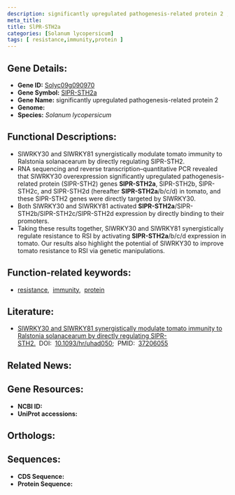 ```yaml
---
description: significantly upregulated pathogenesis-related protein 2 ; Solyc09g090970 ; Solanum lycopersicum
meta_title:
title: SlPR-STH2a
categories: [Solanum lycopersicum]
tags: [ resistance,immunity,protein ]
---
```


## Gene Details:
- **Gene ID:** [Solyc09g090970]()
- **Gene Symbol:** <u>SlPR-STH2a</u>
- **Gene Name:** significantly upregulated pathogenesis-related protein 2
- **Genome:** []()
- **Species:** *Solanum lycopersicum*

## Functional Descriptions:
   - SlWRKY30 and SlWRKY81 synergistically modulate tomato immunity to Ralstonia solanacearum by directly regulating SlPR-STH2.
   - RNA sequencing and reverse transcription–quantitative PCR revealed that SlWRKY30 overexpression significantly upregulated pathogenesis-related protein (SlPR-STH2) genes **SlPR-STH2a**, SlPR-STH2b, SlPR-STH2c, and SlPR-STH2d (hereafter **SlPR-STH2a**/b/c/d) in tomato, and these SlPR-STH2 genes were directly targeted by SlWRKY30.
   - Both SlWRKY30 and SlWRKY81 activated **SlPR-STH2a**/SlPR-STH2b/SlPR-STH2c/SlPR-STH2d expression by directly binding to their promoters.
   - Taking these results together, SlWRKY30 and SlWRKY81 synergistically regulate resistance to RSI by activating **SlPR-STH2a**/b/c/d expression in tomato. Our results also highlight the potential of SlWRKY30 to improve tomato resistance to RSI via genetic manipulations.

## Function-related keywords:
   - [resistance](/tags/resistance/),&nbsp;&nbsp;[immunity](/tags/immunity/),&nbsp;&nbsp;[protein](/tags/protein/)

## Literature:
   - [SlWRKY30 and SlWRKY81 synergistically modulate tomato immunity to Ralstonia solanacearum by directly regulating SlPR-STH2.](https://doi.org/10.1093/hr/uhad050)&nbsp;&nbsp;DOI:&nbsp;&nbsp;[10.1093/hr/uhad050](https://doi.org/10.1093/hr/uhad050);&nbsp;&nbsp;PMID:&nbsp;&nbsp;[37206055](https://pubmed.ncbi.nlm.nih.gov/37206055/)

## Related News:

## Gene Resources:
- **NCBI ID:**  [](https://www.ncbi.nlm.nih.gov/gene/?term=)
- **UniProt accessions:**  [](https://www.uniprot.org/uniprotkb//entry)

## Orthologs:

## Sequences:
- **CDS Sequence:**
- **Protein Sequence:**

